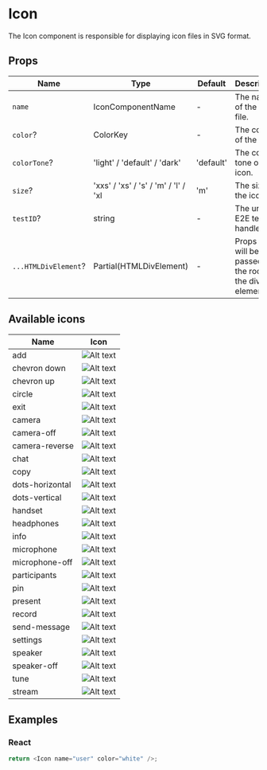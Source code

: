 # Icon

The Icon component is responsible for displaying icon files in SVG format.

## Props

| Name                 | Type                                 | Default   | Description                                               |
| -------------------- | ------------------------------------ | --------- | --------------------------------------------------------- |
| `name`               | IconComponentName                    | -         | The name of the icon file.                                |
| `color`?             | ColorKey                             | -         | The color of the icon.                                    |
| `colorTone`?         | 'light' / 'default' / 'dark'         | 'default' | The color tone of the icon.                               |
| `size`?              | 'xxs' / 'xs' / 's' / 'm' / 'l' / 'xl | 'm'       | The size of the icon.                                     |
| `testID`?            | string                               | -         | The unique E2E test handler.                              |
| `...HTMLDivElement`? | Partial(HTMLDivElement)              | -         | Props that will be passed to the root of the div element. |

## Available icons

| Name            | Icon                                             |
| --------------- | ------------------------------------------------ |
| add             | ![Alt text](./IconComponents/Add.tsx)            |
| chevron down    | ![Alt text](./IconComponents/ChevronDown.tsx)    |
| chevron up      | ![Alt text](./IconComponents/ChevronUp.tsx)      |
| circle          | ![Alt text](./IconComponents/Circle.tsx)         |
| exit            | ![Alt text](./IconComponents/Exit.tsx)           |
| camera          | ![Alt text](./IconComponents/Camera.tsx)         |
| camera-off      | ![Alt text](./IconComponents/CameraOff.tsx)      |
| camera-reverse  | ![Alt text](./IconComponents/CameraReverse.tsx)  |
| chat            | ![Alt text](./IconComponents/Chat.tsx)           |
| copy            | ![Alt text](./IconComponents/Copy.tsx)           |
| dots-horizontal | ![Alt text](./IconComponents/DotsHorizontal.tsx) |
| dots-vertical   | ![Alt text](./IconComponents/DotsVertical.tsx)   |
| handset         | ![Alt text](./IconComponents/Handset.tsx)        |
| headphones      | ![Alt text](./IconComponents/Headphones.tsx)     |
| info            | ![Alt text](./IconComponents/info.tsx)           |
| microphone      | ![Alt text](./IconComponents/Microphone.tsx)     |
| microphone-off  | ![Alt text](./IconComponents/Microphone-off.tsx) |
| participants    | ![Alt text](./IconComponents/Participants.tsx)   |
| pin             | ![Alt text](./IconComponents/Pin.tsx)            |
| present         | ![Alt text](./IconComponents/Present.tsx)        |
| record          | ![Alt text](./IconComponents/Record.tsx)         |
| send-message    | ![Alt text](./IconComponents/Send-message.tsx)   |
| settings        | ![Alt text](./IconComponents/Settings.tsx)       |
| speaker         | ![Alt text](./IconComponents/Speaker.tsx)        |
| speaker-off     | ![Alt text](./IconComponents/Speaker-off.tsx)    |
| tune            | ![Alt text](./IconComponents/Tune.tsx)           |
| stream          | ![Alt text](./IconComponents/Stream.tsx)         |

## Examples

### React

```javascript
return <Icon name="user" color="white" />;
```
